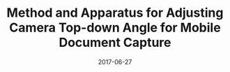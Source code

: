 ---
title: "Method and Apparatus for Adjusting Camera Top-down Angle for Mobile Document Capture"
date: 2017-06-27
type: patent
authors:
  - Jeongmin Oh
  - Woohyeok Choi
  - Uichin Lee
publisher: "U.S Patent, 9692977"
abbrev:
volume:
issue:
pages:
doi:
---